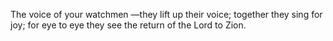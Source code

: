 The voice of your watchmen —they lift up their voice; together they sing for joy; for eye to eye they see the return of the Lord to Zion.
